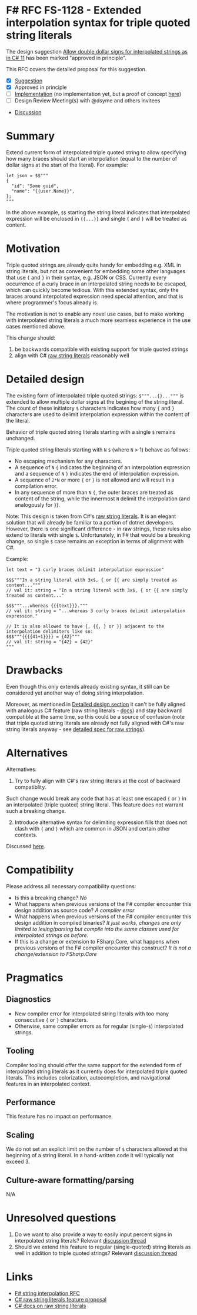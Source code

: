 # F# RFC FS-1128 - Extended interpolation syntax for triple quoted string literals

The design suggestion [Allow double dollar signs for interpolated strings as in C# 11](https://github.com/fsharp/fslang-suggestions/issues/1150) has been marked "approved in principle".

This RFC covers the detailed proposal for this suggestion.

- [x] [Suggestion](https://github.com/fsharp/fslang-suggestions/issues/1150)
- [x] Approved in principle
- [ ] [Implementation]() (no implementation yet, but a proof of concept [here](https://github.com/dotnet/fsharp/compare/main...abonie:fsharp:poc_improved_interpolation))
- [ ] Design Review Meeting(s) with @dsyme and others invitees
- [Discussion](https://github.com/fsharp/fslang-design/discussions/716)

# Summary

Extend current form of interpolated triple quoted string to allow specifying how many braces should start an interpolation (equal to the number of dollar signs at the start of the literal). For example:

```
let json = $$"""
{
  "id": "Some guid",
  "name": "{{user.Name}}",
};
"""
```

In the above example, `$$` starting the string literal indicates that interpolated expression will be enclosed in `{{...}}` and single `{` and `}` will be treated as content.

# Motivation

Triple quoted strings are already quite handy for embedding e.g. XML in string literals, but not as convenient for embedding some other languages that use `{` and `}` in their syntax, e.g. JSON or CSS.
Currently every occurrence of a curly brace in an interpolated string needs to be escaped, which can quickly become tedious.
With this extended syntax, only the braces around interpolated expression need special attention, and that is where programmer's focus already is.

The motivation is not to enable any novel use cases, but to make working with interpolated string literals a much more seamless experience in the use cases mentioned above.

This change should:

1. be backwards compatible with existing support for triple quoted strings
2. align with C# [raw string literals](https://github.com/dotnet/csharplang/blob/main/proposals/csharp-11.0/raw-string-literal.md) reasonably well

# Detailed design

The existing form of interpolated triple quoted strings: `$"""...{}..."""` is extended to allow multiple dollar signs at the begining of the string literal.
The count of these initiatory `$` characters indicates how many `{` and `}` characters are used to delimit interpolation expression within the content of the literal.

Behavior of triple quoted string literals starting with a single `$` remains unchanged.

Triple quoted string literals starting with `N` `$` (where `N` > 1) behave as follows:
- No escaping mechanism for any characters.
- A sequence of `N` `{` indicates the beginning of an interpolation expression and a sequence of `N` `}` indicates the end of interpolation expression.
- A sequence of `2*N` or more `{` or `}` is not allowed and will result in a compilation error.
- In any sequence of more than `N` `{`, the outer braces are treated as content of the string, while the innermost `N` delimit the interpolation (and analogously for `}`).

Note: This design is taken from C#'s [raw string literals](https://github.com/dotnet/csharplang/blob/main/proposals/csharp-11.0/raw-string-literal.md).
It is an elegant solution that will already be familiar to a portion of dotnet developers.
However, there is one significant difference - in raw strings, these rules also extend to literals with single `$`.
Unfortunately, in F# that would be a breaking change,
so single `$` case remains an exception in terms of alignment with C#.

Example:

```
let text = "3 curly braces delimit interpolation expression"

$$$"""In a string literal with 3x$, { or {{ are simply treated as content..."""
// val it: string = "In a string literal with 3x$, { or {{ are simply treated as content..."

$$$"""...whereas {{{text}}}."""
// val it: string = "...whereas 3 curly braces delimit interpolation expression."

// It is also allowed to have {, {{, } or }} adjacent to the interpolation delimiters like so:
$$$"""{{{{41+1}}}} = {42}"""
// val it: string = "{42} = {42}"
"""
```

# Drawbacks

Even though this only extends already existing syntax, it still can be considered yet another way of doing string interpolation.

Moreover, as mentioned in [Detailed design section](#detailed-design) it can't be fully aligned with analogous C# feature (raw string literals - [docs](https://learn.microsoft.com/en-us/dotnet/csharp/whats-new/csharp-11#raw-string-literals)) and stay backward compatible at the same time, so this could be a source of confusion
(note that triple quoted string literals are already not fully aligned with C#'s raw string literals anyway - see [detailed spec for raw strings](https://github.com/dotnet/csharplang/blob/main/proposals/csharp-11.0/raw-string-literal.md)).

# Alternatives

Alternatives:

1. Try to fully align with C#'s raw string literals at the cost of backward compatiblity.

  Such change would break any code that has at least one escaped `{` or `}` in an interpolated (triple quoted) string literal. This feature does not warrant such a breaking change.

2. Introduce alternative syntax for delimiting expression fills that does not clash with `{` and `}` which are common in JSON and certain other contexts.

  Discussed [here](https://github.com/fsharp/fslang-design/discussions/716#discussioncomment-4039580).

# Compatibility

Please address all necessary compatibility questions:

- Is this a breaking change?
*No*
- What happens when previous versions of the F# compiler encounter this design addition as source code?
*A compiler error*
- What happens when previous versions of the F# compiler encounter this design addition in compiled binaries?
*It just works, changes are only limited to lexing/parsing but compile into the same classes used for interpolated strings as before.*
- If this is a change or extension to FSharp.Core, what happens when previous versions of the F# compiler encounter this construct?
*It is not a change/extension to FSharp.Core*

# Pragmatics

## Diagnostics

- New compiler error for interpolated string literals with too many consecutive `{` or `}` characters.
- Otherwise, same compiler errors as for regular (single-`$`) interpolated strings.

## Tooling

Compiler tooling should offer the same support for the extended form of interpolated string literals as it currently does for interpolated triple quoted literals.
This includes colorization, autocompletion, and navigational features in an interpolated context.

## Performance

This feature has no impact on performance.

## Scaling

We do not set an explicit limit on the number of `$` characters allowed at the beginning of a string literal.
In a hand-written code it will typically not exceed 3.

## Culture-aware formatting/parsing

N/A

# Unresolved questions

1. Do we want to also provide a way to easily input percent signs in interpolated string literals?
Relevant [discussion thread](https://github.com/fsharp/fslang-design/discussions/716#discussioncomment-4022757)
2. Should we extend this feature to regular (single-quoted) string literals as well in addition to triple quoted strings?
Relevant [discussion thread](https://github.com/fsharp/fslang-design/discussions/716#discussioncomment-4089195)

# Links

- [F# string interpolation RFC](https://github.com/fsharp/fslang-design/blob/main/FSharp-5.0/FS-1001-StringInterpolation.md)
- [C# raw string literals feature proposal](https://github.com/dotnet/csharplang/blob/main/proposals/csharp-11.0/raw-string-literal.md)
- [C# docs on raw string literals](https://learn.microsoft.com/en-us/dotnet/csharp/whats-new/csharp-11#raw-string-literals)